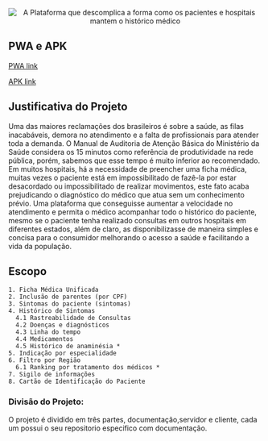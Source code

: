 
<p align="center">
  <img src="https://raw.githubusercontent.com/MinhaSaude/minhaSaude/master/client/resources/android/splash/drawable-land-ldpi-screen.png" alt="A Plataforma que descomplica a forma como os pacientes e hospitais mantem o histórico médico"/>
</p>

## PWA e APK

<p><a href="https://minhasaude.io" target="_blank">PWA link</a></p>
<p><a href="https://drive.google.com/open?id=0ByiDi-nlXfgVZ1dOLUVUYTIySkU" target="_blank">APK link</a></p>

## Justificativa do Projeto

Uma das maiores reclamações dos brasileiros é sobre a saúde, as filas inacabáveis, demora no atendimento e a falta de profissionais para atender toda a demanda. 
O Manual de Auditoria de Atenção Básica do Ministério da Saúde considera os 15 minutos como referência de produtividade na rede pública, porém, sabemos que esse tempo é muito inferior ao recomendado. Em muitos hospitais, há a necessidade de preencher uma ficha médica, muitas vezes o paciente está em impossibilitado de fazê-la por estar desacordado ou impossibilitado de realizar movimentos, este fato acaba prejudicando o diagnóstico do médico que atua sem um conhecimento prévio. Uma plataforma que conseguisse aumentar a velocidade no atendimento e permita o médico acompanhar todo o histórico do paciente, mesmo se o paciente tenha realizado consultas em outros hospitais em diferentes estados, além de claro, as disponibilizasse de maneira simples e concisa para o consumidor melhorando o acesso a saúde e facilitando a vida da população.

## Escopo
```
1. Ficha Médica Unificada
2. Inclusão de parentes (por CPF)
3. Sintomas do paciente (sintomas)
4. Histórico de Sintomas
  4.1 Rastreabilidade de Consultas
  4.2 Doenças e diagnósticos
  4.3 Linha do tempo
  4.4 Medicamentos
  4.5 Histórico de anaminésia *
5. Indicação por especialidade
6. Filtro por Região 
  6.1 Ranking por tratamento dos médicos *
7. Sigilo de informações
8. Cartão de Identificação do Paciente
```
### Divisão do Projeto:


O projeto é dividido em três partes, documentação,servidor e cliente, cada um possui o seu repositorio especifico com documentação.
